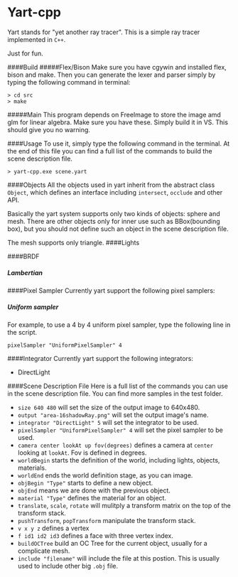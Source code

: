 # Yart-cpp
Yart stands for "yet another ray tracer". This is a simple ray tracer implemented in `C++`.

Just for fun.

####Build
#####Flex/Bison
Make sure you have cgywin and installed flex, bison and make. Then you can generate the lexer and parser simply by typing the following command in terminal:
```
> cd src
> make
```
#####Main
This program depends on FreeImage to store the image amd glm for linear algebra. Make sure you have these. Simply build it in VS. This should give you no warning.

####Usage
To use it, simply type the following command in the terminal. At the end of this file you can find a full list of the commands to build the scene description file.
```
> yart-cpp.exe scene.yart
```
####Objects
All the objects used in yart inherit from the abstract class `Object`, which defines an interface including `intersect`, `occlude` and other API.

Basically the yart system supports only two kinds of objects: sphere and mesh. There are other objects only for inner use such as BBox(bounding box), but you should not define such an object in the scene description file.

The mesh supports only triangle.
####Lights

####BRDF
##### Lambertian
####Pixel Sampler
Currently yart support the following pixel samplers:
##### Uniform sampler
For example, to use a 4 by 4 uniform pixel sampler, type the following line in the script.
```
pixelSampler "UniformPixelSampler" 4
```
####Integrator
Currently yart support the following integrators:
- DirectLight

####Scene Description File
Here is a full list of the commands you can use in the scene description file. You can find more samples in the test folder.
- `size 640 480` will set the size of the output image to 640x480.
- `output "area-16shadowRay.png"` will set the output image's name.
- `integrator "DirectLight" 5` will set the integrator to be used.
- `pixelSampler "UniformPixelSampler" 4` will set the pixel sampler to be used.
- `camera center lookAt up fov(degrees)` defines a camera at `center` looking at `lookAt`. Fov is defined in degrees.
- `worldBegin` starts the definition of the world, including lights, objects, materials.
- `worldEnd` ends the world definition stage, as you can image.
- `objBegin "Type"` starts to define a new object.
- `objEnd` means we are done with the previous object.
- `material "Type"` defines the material for an object.
- `translate`, `scale`, `rotate` will mulitply a transform matrix on the top of the transform stack.
- `pushTransform`, `popTransform` manipulate the transform stack.
- `v x y z` defines a vertex
- `f id1 id2 id3` defines a face with three vertex index.
- `buildOCTree` build an OC Tree for the current object, usually for a complicate mesh.
- `include "filename"` will include the file at this postion. This is usually used to include other big `.obj` file.